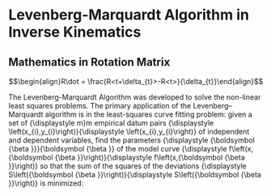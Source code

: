 # Levenberg-Marquardt Algorithm in Inverse Kinematics

## Mathematics in Rotation Matrix

$$\begin{align}R\dot = \frac{R<t+\delta_{t}>-R<t>}{\delta_{t}}\end{align}$$

The Levenberg-Marquardt Algorithm was developed to solve the non-linear least squares problems. The primary application of the Levenberg–Marquardt algorithm is in the least-squares curve fitting problem: given a set of {\displaystyle m}m empirical datum pairs {\displaystyle \left(x_{i},y_{i}\right)}{\displaystyle \left(x_{i},y_{i}\right)} of independent and dependent variables, find the parameters {\displaystyle {\boldsymbol {\beta }}}{\boldsymbol {\beta }} of the model curve {\displaystyle f\left(x,{\boldsymbol {\beta }}\right)}{\displaystyle f\left(x,{\boldsymbol {\beta }}\right)} so that the sum of the squares of the deviations {\displaystyle S\left({\boldsymbol {\beta }}\right)}{\displaystyle S\left({\boldsymbol {\beta }}\right)} is minimized:

